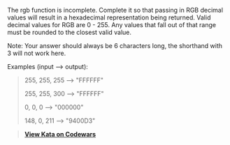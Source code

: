 The rgb function is incomplete. Complete it so that passing in RGB decimal values will result in a hexadecimal representation being returned. Valid decimal values for RGB are 0 - 255. Any values that fall out of that range must be rounded to the closest valid value.

Note: Your answer should always be 6 characters long, the shorthand with 3 will not work here.

Examples (input --> output):
> 255, 255, 255 --> "FFFFFF"
> 
> 255, 255, 300 --> "FFFFFF"
> 
> 0, 0, 0       --> "000000"
> 
> 148, 0, 211   --> "9400D3"

> **[View Kata on Codewars](https://www.codewars.com/kata/513e08acc600c94f01000001/train/java)**
